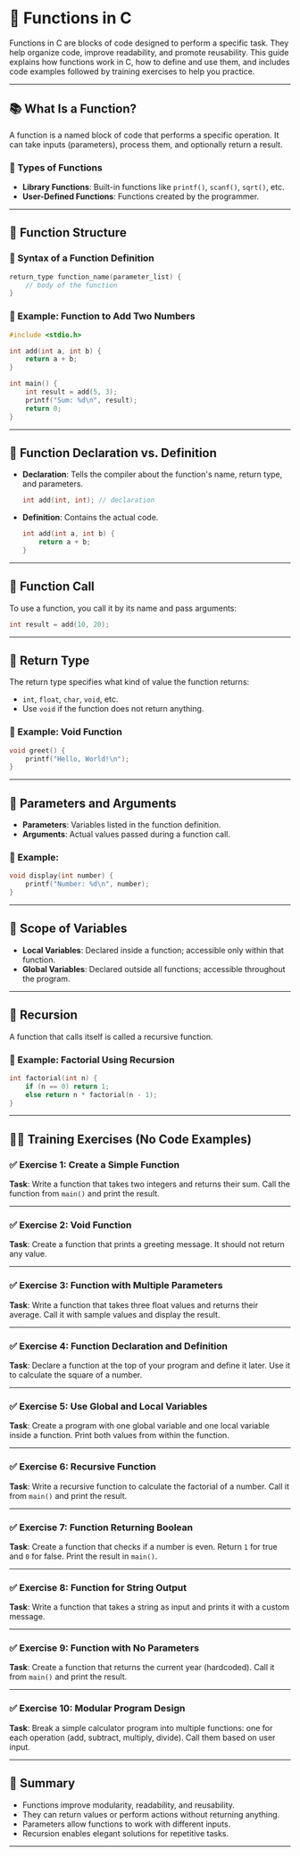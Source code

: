 # 🧩 Functions in C

Functions in C are blocks of code designed to perform a specific task. They help organize code, improve readability, and promote reusability. This guide explains how functions work in C, how to define and use them, and includes code examples followed by training exercises to help you practice.

---

## 📚 What Is a Function?

A function is a named block of code that performs a specific operation. It can take inputs (parameters), process them, and optionally return a result.

### 🔹 Types of Functions
- **Library Functions**: Built-in functions like `printf()`, `scanf()`, `sqrt()`, etc.
- **User-Defined Functions**: Functions created by the programmer.

---

## 🧠 Function Structure

### 🔹 Syntax of a Function Definition
```c
return_type function_name(parameter_list) {
    // body of the function
}
```

### 🔹 Example: Function to Add Two Numbers
```c
#include <stdio.h>

int add(int a, int b) {
    return a + b;
}

int main() {
    int result = add(5, 3);
    printf("Sum: %d\n", result);
    return 0;
}
```

---

## 🔄 Function Declaration vs. Definition

- **Declaration**: Tells the compiler about the function's name, return type, and parameters.
  ```c
  int add(int, int); // declaration
  ```
- **Definition**: Contains the actual code.
  ```c
  int add(int a, int b) {
      return a + b;
  }
  ```

---

## 🔁 Function Call

To use a function, you call it by its name and pass arguments:
```c
int result = add(10, 20);
```

---

## 🧮 Return Type

The return type specifies what kind of value the function returns:
- `int`, `float`, `char`, `void`, etc.
- Use `void` if the function does not return anything.

### 🔹 Example: Void Function
```c
void greet() {
    printf("Hello, World!\n");
}
```

---

## 🧾 Parameters and Arguments

- **Parameters**: Variables listed in the function definition.
- **Arguments**: Actual values passed during a function call.

### 🔹 Example:
```c
void display(int number) {
    printf("Number: %d\n", number);
}
```

---

## 🔄 Scope of Variables

- **Local Variables**: Declared inside a function; accessible only within that function.
- **Global Variables**: Declared outside all functions; accessible throughout the program.

---

## 🔁 Recursion

A function that calls itself is called a recursive function.

### 🔹 Example: Factorial Using Recursion
```c
int factorial(int n) {
    if (n == 0) return 1;
    else return n * factorial(n - 1);
}
```

---

## 🧑‍💻 Training Exercises (No Code Examples)

### ✅ Exercise 1: Create a Simple Function
**Task**: Write a function that takes two integers and returns their sum. Call the function from `main()` and print the result.

---

### ✅ Exercise 2: Void Function
**Task**: Create a function that prints a greeting message. It should not return any value.

---

### ✅ Exercise 3: Function with Multiple Parameters
**Task**: Write a function that takes three float values and returns their average. Call it with sample values and display the result.

---

### ✅ Exercise 4: Function Declaration and Definition
**Task**: Declare a function at the top of your program and define it later. Use it to calculate the square of a number.

---

### ✅ Exercise 5: Use Global and Local Variables
**Task**: Create a program with one global variable and one local variable inside a function. Print both values from within the function.

---

### ✅ Exercise 6: Recursive Function
**Task**: Write a recursive function to calculate the factorial of a number. Call it from `main()` and print the result.

---

### ✅ Exercise 7: Function Returning Boolean
**Task**: Create a function that checks if a number is even. Return `1` for true and `0` for false. Print the result in `main()`.

---

### ✅ Exercise 8: Function for String Output
**Task**: Write a function that takes a string as input and prints it with a custom message.

---

### ✅ Exercise 9: Function with No Parameters
**Task**: Create a function that returns the current year (hardcoded). Call it from `main()` and print the result.

---

### ✅ Exercise 10: Modular Program Design
**Task**: Break a simple calculator program into multiple functions: one for each operation (add, subtract, multiply, divide). Call them based on user input.

---

## 🧭 Summary

- Functions improve modularity, readability, and reusability.
- They can return values or perform actions without returning anything.
- Parameters allow functions to work with different inputs.
- Recursion enables elegant solutions for repetitive tasks.

---

